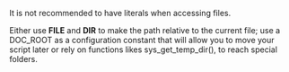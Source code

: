 It is not recommended to have literals when accessing files. 

Either use __FILE__ and __DIR__ to make the path relative to the current file; use a DOC_ROOT as a configuration constant that will allow you to move your script later or rely on functions likes sys_get_temp_dir(), to reach special folders.

<?php

    // This depends on the current executed script
    file_get_contents('token.txt');

    // Exotic protocols are ignored
    file_get_contents('jackalope://file.txt');

    // Some protocols are ignored : http, https, ftp, ssh2, php (with memory)
    file_get_contents('http://www.php.net/');
    file_get_contents('php://memory/');
    
    // glob() with special chars * and ? are not reported
    glob('./*/foo/bar?.txt');
    // glob() without special chars * and ? are reported
    glob('/foo/bar/');
    
?>

